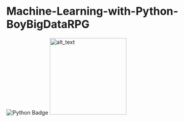 # Machine-Learning-with-Python-BoyBigDataRPG
![Python Badge](https://img.shields.io/badge/Python-3776AB?logo=python&logoColor=fff&style=for-the-badge)
[<img alt="alt_text" width="200" height="200" src="" />]([https://www.google.com/](https://yt3.ggpht.com/Kc_-rVqMNOaHpj9fIJq8_UVHuQNK0HUx4ngpC99mKwNZd_kWyh_6iyd9c51trmQwx7NkJ_RkuA=s900-c-k-c0x00ffffff-no-rj))
